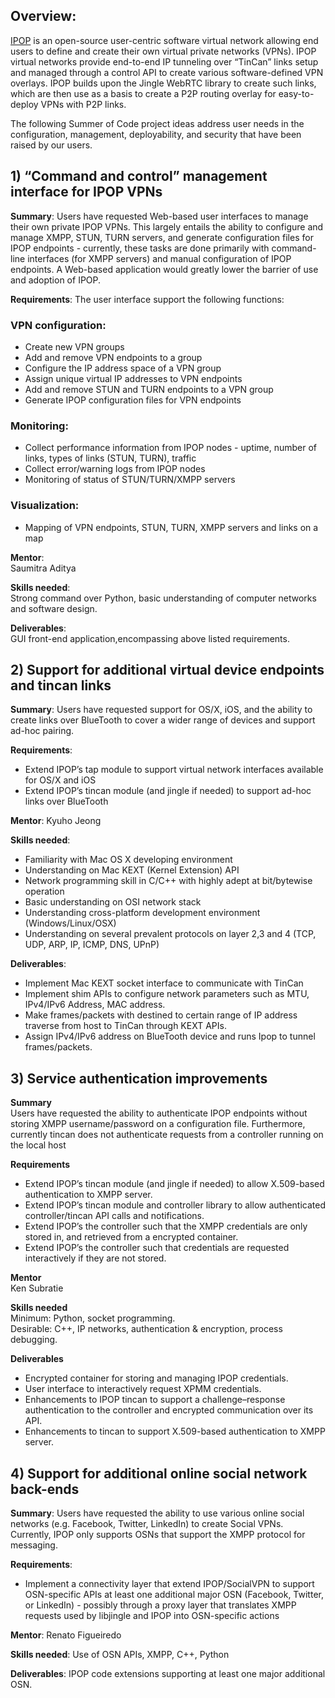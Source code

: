 ## Overview:

[IPOP](http://ipop-project.org) is an open-source user-centric software virtual network allowing end users to define and create their own virtual private networks (VPNs). IPOP virtual networks provide end-to-end IP tunneling over “TinCan” links setup and managed through a control API to create various software-defined VPN overlays. IPOP builds upon the Jingle WebRTC library to create such links, which are then use as a basis to create a P2P routing overlay for easy-to-deploy VPNs with P2P links.

The following Summer of Code project ideas address user needs in the configuration, management, deployability, and security that have been raised by our users.

## 1) “Command and control” management interface for IPOP VPNs

**Summary**: Users have requested Web-based user interfaces to manage their own private IPOP VPNs. This largely entails the ability to configure and manage XMPP, STUN, TURN servers, and generate configuration files for IPOP endpoints - currently, these tasks are done primarily with command-line interfaces (for XMPP servers) and manual configuration of IPOP endpoints. A Web-based application would greatly lower the barrier of use and adoption of IPOP. 

**Requirements**: The user interface support the following functions:

### VPN configuration:
* Create new VPN groups 
* Add and remove VPN endpoints to a group 
* Configure the IP address space of a VPN group
* Assign unique virtual IP addresses to VPN endpoints 
* Add and remove STUN and TURN endpoints to a VPN group
* Generate IPOP configuration files for VPN endpoints

### Monitoring:
* Collect performance information from IPOP nodes - uptime, number of links, types of links (STUN, TURN), traffic
* Collect error/warning logs from IPOP nodes
* Monitoring of status of STUN/TURN/XMPP servers

### Visualization:
* Mapping of VPN endpoints, STUN, TURN, XMPP servers and links on a map

**Mentor**:  
Saumitra Aditya

**Skills needed**:  
Strong command over Python, basic understanding of computer networks and software design.

**Deliverables**:  
GUI front-end application,encompassing above listed requirements.

## 2) Support for additional virtual device endpoints and tincan links

**Summary**: Users have requested support for OS/X, iOS, and the ability to create links over BlueTooth to cover a wider range of devices and support ad-hoc pairing.

**Requirements**: 
* Extend IPOP’s tap module to support virtual network interfaces available for OS/X and iOS
* Extend IPOP’s tincan module (and jingle if needed) to support ad-hoc links over BlueTooth

**Mentor**: Kyuho Jeong

**Skills needed**: 
* Familiarity with Mac OS X developing environment
* Understanding on Mac KEXT (Kernel Extension) API
* Network programming skill in C/C++ with highly adept at bit/bytewise operation
* Basic understanding on OSI network stack
* Understanding cross-platform development environment (Windows/Linux/OSX)
* Understanding on several prevalent protocols on layer 2,3 and 4 (TCP, UDP, ARP, IP, ICMP, DNS, UPnP)


**Deliverables**: 
* Implement Mac KEXT socket interface to communicate with TinCan
* Implement shim APIs to configure network parameters such as MTU, IPv4/IPv6 Address, MAC address.
* Make frames/packets with destined to certain range of IP address traverse from host to TinCan through KEXT APIs.
* Assign IPv4/IPv6 address on BlueTooth device and runs Ipop to tunnel frames/packets.


## 3) Service authentication improvements

**Summary**  
Users have requested the ability to authenticate IPOP endpoints without storing XMPP username/password on a configuration file. Furthermore, currently tincan does not authenticate requests from a controller running on the local host

**Requirements**  
* Extend IPOP’s tincan module (and jingle if needed) to allow X.509-based authentication to XMPP server.  
* Extend IPOP’s tincan module and controller library to allow authenticated controller/tincan API calls and notifications.  
* Extend IPOP’s the controller such that the XMPP credentials are only stored in, and retrieved from a encrypted container.  
* Extend IPOP’s the controller such that credentials are requested interactively if they are not stored.  
  
 
**Mentor**  
Ken Subratie

**Skills needed**  
Minimum: Python, socket programming.  
Desirable: C++, IP networks, authentication & encryption, process debugging.

**Deliverables**  
* Encrypted container for storing and managing IPOP credentials.
* User interface to interactively request XPMM credentials.
* Enhancements to IPOP tincan to support a challenge–response authentication to the controller and encrypted communication over its API.
* Enhancements to tincan to support X.509-based authentication to XMPP server.  

## 4) Support for additional online social network back-ends

**Summary**: Users have requested the ability to use various online social networks (e.g. Facebook, Twitter, LinkedIn) to create Social VPNs. Currently, IPOP only supports OSNs that support the XMPP protocol for messaging.

**Requirements**:
* Implement a connectivity layer that extend IPOP/SocialVPN to support OSN-specific APIs at least one additional major OSN (Facebook, Twitter, or LinkedIn) - possibly through a proxy layer that translates XMPP requests used by libjingle and IPOP into OSN-specific actions

**Mentor**: Renato Figueiredo

**Skills needed**: Use of OSN APIs, XMPP, C++, Python

**Deliverables**: IPOP code extensions supporting at least one major additional OSN.